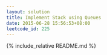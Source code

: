 ```yaml
---
layout: solution
title: Implement Stack using Queues
date: 2015-06-28 15:56:53+08:00
leetcode_id: 225
---
```

{% include_relative README.md %}
